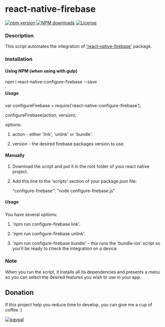 # react-native-firebase

[![npm version](https://img.shields.io/npm/v/react-native-configure-firebase.svg?style=flat-square)](https://www.npmjs.com/package/react-native-configure-firebase)
[![NPM downloads](https://img.shields.io/npm/dm/react-native-configure-firebase.svg?style=flat-square)](https://www.npmjs.com/package/react-native-configure-firebase)
[![License](https://img.shields.io/npm/l/react-native-configure-firebase.svg?style=flat-square)](/LICENSE)

### Description

This script automates the integration of ['react-native-firebase'](https://invertase.io/react-native-firebase) package.

### Installation

#### Using NPM (when using with gulp)

npm i react-native-configure-firebase --save

##### Usage

var configureFirebase = require('react-native-configure-firebase');

configureFirebase(action, version);


options:

1) action - either 'link', 'unlink' or 'bundle'.

2) version - the desired firebase packages version to use.



#### Manually

1) Download the script and put it in the root folder of your react native project.

2) Add this line to the 'scripts' section of your package.json file:

      "configure-firebase": "node configure-firebase.js"

##### Usage

You have several options:

1) 'npm run configure-firebase link'.

2) 'npm run configure-firebase unlink'.

3) 'npm run configure-firebase bundle' - this runs the 'bundle-ios' script so you'll be ready to check the integration on a device.

### Note

When you run the script, it installs all its dependencies and presents a menu so you can select the desired features you wish to use in your app.

## Donation
If this project help you reduce time to develop, you can give me a cup of coffee :) 

[![paypal](https://www.paypalobjects.com/en_US/i/btn/btn_donateCC_LG.gif)](https://www.paypal.com/cgi-bin/webscr?cmd=_s-xclick&hosted_button_id=EXPZ5C9ST6PSY)
